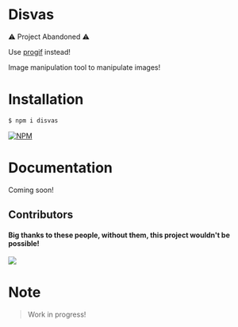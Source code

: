 # Disvas
⚠️ Project Abandoned ⚠️


Use [progif](https://github.com/hisRoyalty/progif) instead!


Image manipulation tool to manipulate images!

# Installation
```sh
$ npm i disvas
```

[![NPM](https://nodei.co/npm/disvas.png)](https://nodei.co/npm/disvas/)

# Documentation
Coming soon!



## Contributors

#### Big thanks to these people, without them, this project wouldn't be possible!
<a href = "https://github.com/hisRoyalty/Disvas/graphs/contributors">
  <img src = "https://contrib.rocks/image?repo=hisRoyalty/Disvas"/>
</a>


# Note
> Work in progress!
